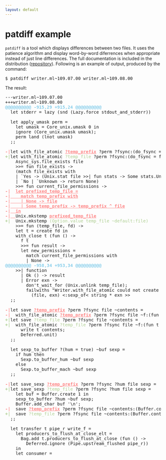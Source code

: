 ```yaml
---
layout: default
---
```


# patdiff example

`patdiff` is a tool which displays differences between two files. It
uses the patience algorithm and display word-by-word diferrences when
appropriate instead of just line differences. The full documentation
is included in the distribution
([repository](https://github.com/janestreet/patdiff)). Following is an
example of output, produced by the command:

<pre class="sh_sh">
$ patdiff writer.ml~109.07.00 writer.ml~109.08.00
</pre>

The result:

<pre class="sh_sourceCode">
---writer.ml~109.07.00
+++writer.ml~109.08.00
<span style="color:#86cdea;font-weight:bold;">@@@@@@@@@@ </span><span style="color:#86cdea;font-weight:bold;">-915,29 +915,24</span><span style="color:#86cdea;font-weight:bold;"> @@@@@@@@@@</span>
  let stderr = lazy (snd (Lazy.force stdout_and_stderr))
  
  let apply_umask perm =
    let umask = Core_unix.umask 0 in
    ignore (Core_unix.umask umask);
    perm land (lnot umask)
  ;;
  
<span style="color:#fe8686;font-weight:bold;">-|</span>let with_file_atomic <span style="color:#fe8686;text-decoration:underline;font-weight:bold;">?temp_prefix</span> ?perm ?fsync:(do_fsync = false) file ~f =
<span style="color:#aece92;font-weight:bold;">+|</span>let with_file_atomic <span style="color:#aece92;">?temp_file</span> ?perm ?fsync:(do_fsync = false) file ~f =
    Async_sys.file_exists file
    &gt;&gt;= fun file_exists -&gt;
    (match file_exists with
    | `Yes -&gt; (Unix.stat file &gt;&gt;| fun stats -&gt; Some stats.Unix.Stats.perm)
    | `No | `Unknown -&gt; return None)
    &gt;&gt;= fun current_file_permissions -&gt;
<span style="color:#fe8686;font-weight:bold;">-|</span>  <span style="color:#fe8686;text-decoration:underline;font-weight:bold;">let prefixed_temp_file =</span>
<span style="color:#fe8686;font-weight:bold;">-|</span><span style="color:#fe8686;text-decoration:underline;font-weight:bold;">    match temp_prefix with</span>
<span style="color:#fe8686;font-weight:bold;">-|</span><span style="color:#fe8686;text-decoration:underline;font-weight:bold;">    | None -&gt; file</span>
<span style="color:#fe8686;font-weight:bold;">-|</span><span style="color:#fe8686;text-decoration:underline;font-weight:bold;">    | Some temp_prefix -&gt; temp_prefix ^ file</span>
<span style="color:#fe8686;font-weight:bold;">-|</span><span style="color:#fe8686;text-decoration:underline;font-weight:bold;">  in</span>
<span style="color:#fe8686;font-weight:bold;">-|</span><span style="color:#fe8686;text-decoration:underline;font-weight:bold;">  </span>Unix.mkstemp <span style="color:#fe8686;text-decoration:underline;font-weight:bold;">prefixed_temp_file</span>
<span style="color:#aece92;font-weight:bold;">+|</span>  Unix.mkstemp <span style="color:#aece92;">(Option.value temp_file ~default:file)</span>
    &gt;&gt;= fun (temp_file, fd) -&gt;
    let t = create fd in
    with_close t (fun () -&gt;
      f t
      &gt;&gt;= fun result -&gt;
      let new_permissions =
        match current_file_permissions with
        | None -&gt;
<span style="color:#86cdea;font-weight:bold;">@@@@@@@@@@ </span><span style="color:#86cdea;font-weight:bold;">-958,34 +953,34</span><span style="color:#86cdea;font-weight:bold;"> @@@@@@@@@@</span>
    &gt;&gt;| function
      | Ok () -&gt; result
      | Error exn -&gt;
        don't_wait_for (Unix.unlink temp_file);
        failwiths &quot;Writer.with_file_atomic could not create file&quot;
          (file, exn) &lt;:sexp_of&lt; string * exn &gt;&gt;
  ;;
  
<span style="color:#fe8686;font-weight:bold;">-|</span>let save <span style="color:#fe8686;text-decoration:underline;font-weight:bold;">?temp_prefix</span> ?perm ?fsync file ~contents =
<span style="color:#fe8686;font-weight:bold;">-|</span>  with_file_atomic <span style="color:#fe8686;text-decoration:underline;font-weight:bold;">?temp_prefix</span> ?perm ?fsync file ~f:(fun t -&gt;
<span style="color:#aece92;font-weight:bold;">+|</span>let save <span style="color:#aece92;">?temp_file</span> ?perm ?fsync file ~contents =
<span style="color:#aece92;font-weight:bold;">+|</span>  with_file_atomic <span style="color:#aece92;">?temp_file</span> ?perm ?fsync file ~f:(fun t -&gt;
      write t contents;
      Deferred.unit)
  ;;
  
  let sexp_to_buffer ?(hum = true) ~buf sexp =
    if hum then
      Sexp.to_buffer_hum ~buf sexp
    else
      Sexp.to_buffer_mach ~buf sexp
  ;;
  
<span style="color:#fe8686;font-weight:bold;">-|</span>let save_sexp <span style="color:#fe8686;text-decoration:underline;font-weight:bold;">?temp_prefix</span> ?perm ?fsync ?hum file sexp =
<span style="color:#aece92;font-weight:bold;">+|</span>let save_sexp <span style="color:#aece92;">?temp_file</span> ?perm ?fsync ?hum file sexp =
    let buf = Buffer.create 1 in
    sexp_to_buffer ?hum ~buf sexp;
    Buffer.add_char buf '\n';
<span style="color:#fe8686;font-weight:bold;">-|</span>  save <span style="color:#fe8686;text-decoration:underline;font-weight:bold;">?temp_prefix</span> ?perm ?fsync file ~contents:(Buffer.contents buf);
<span style="color:#aece92;font-weight:bold;">+|</span>  save <span style="color:#aece92;">?temp_file</span> ?perm ?fsync file ~contents:(Buffer.contents buf);
  ;;
  
  let transfer t pipe_r write_f =
    let producers_to_flush_at_close_elt =
      Bag.add t.producers_to_flush_at_close (fun () -&gt;
        Deferred.ignore (Pipe.upstream_flushed pipe_r))
    in
    let consumer =
</pre>

